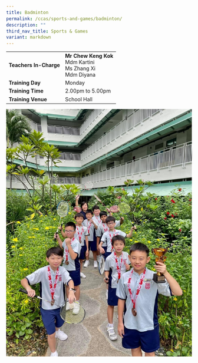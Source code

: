 ```yaml
---
title: Badminton
permalink: /ccas/sports-and-games/badminton/
description: ""
third_nav_title: Sports & Games
variant: markdown
---
```

| | |
| --- | ---|
| **Teachers In-Charge** |**Mr Chew Keng Kok**<br>Mdm Kartini<br>Ms Zhang Xi<br>Mdm Diyana<br>
|**Training Day**|Monday
|**Training Time**|2.00pm to 5.00pm
|**Training Venue**|School Hall

![](/images/badminton2023.JPG)